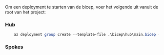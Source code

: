 Om een deployment te starten van de bicep, voer het volgende uit vanuit de root van het project:

### Hub

```ps1
    az deployment group create --template-file .\bicep\hub\main.bicep --resource-group rg-poc-agw-aca-hub
```

### Spokes
